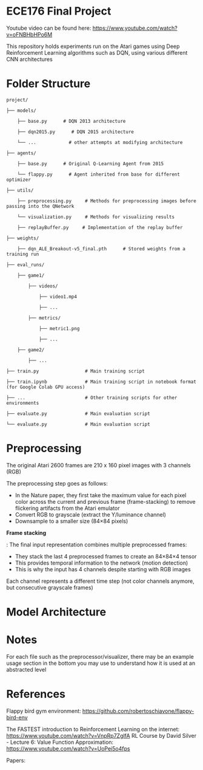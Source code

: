# ECE176 Final Project
Youtube video can be found here: https://www.youtube.com/watch?v=oFNBHbHPo6M

This repository holds experiments run on the Atari games using Deep Reinforcement Learning algorithms such as DQN, using various different CNN architectures

# Folder Structure

    project/

    ├── models/

        ├── base.py      # DQN 2013 architecture

        ├── dqn2015.py      # DQN 2015 architecture

        └── ...            # other attempts at modifying architecture

    ├── agents/

        ├── base.py      # Original Q-Learning Agent from 2015

        └── flappy.py      # Agent inherited from base for different optimizer

    ├── utils/

        ├── preprocessing.py     # Methods for preprocessing images before passing into the QNetwork

        └── visualization.py     # Methods for visualizing results

        ├── replayBuffer.py     # Implementation of the replay buffer

    ├── weights/

        ├── dqn_ALE_Breakout-v5_final.pth      # Stored weights from a training run

    ├── eval_runs/

        ├── game1/

            ├── videos/
    
                ├── video1.mp4
    
                ├── ...
    
            ├── metrics/
    
                ├── metric1.png
    
                ├── ...

        ├── game2/

            ├── ...

    ├── train.py                 # Main training script

    ├── train.ipynb              # Main training script in notebook format (for Google Colab GPU access)

    ├── ...                      # Other training scripts for other environments

    ├── evaluate.py              # Main evaluation script

    └── evaluate.py              # Main evaluation script


# Preprocessing

The original Atari 2600 frames are 210 x 160 pixel images with 3 channels (RGB)

The preprocessing step goes as follows:

- In the Nature paper, they first take the maximum value for each pixel color across the current and previous frame (frame-stacking) to remove flickering artifacts from the Atari emulator
- Convert RGB to grayscale (extract the Y/luminance channel)
- Downsample to a smaller size (84×84 pixels)

**Frame stacking**

: The final input representation combines multiple preprocessed frames:

- They stack the last 4 preprocessed frames to create an 84×84×4 tensor
- This provides temporal information to the network (motion detection)
- This is why the input has 4 channels despite starting with RGB images

Each channel represents a different time step (not color channels anymore, but consecutive grayscale frames)

# Model Architecture



# Notes

For each file such as the preprocessor/visualizer, there may be an example usage section in the bottom you may use to understand how it is used at an abstracted level


# References

Flappy bird gym environment:
https://github.com/robertoschiavone/flappy-bird-env

The FASTEST introduction to Reinforcement Learning on the internet: https://www.youtube.com/watch?v=VnpRp7ZglfA
RL Course by David Silver - Lecture 6: Value Function Approximation: https://www.youtube.com/watch?v=UoPei5o4fps

Papers:



